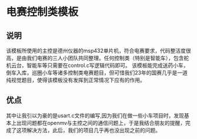 # 电赛控制类模板
## 说明
该模板所使用的主控是德州仪器的msp432单片机，符合电赛要求，代码整洁度很高，是由我们电赛的三人小团队共同整理。任何控制类（特别是智能车），包含舵机云台，智能车等只需要在control.c写逻辑代码即可。
该模板能完成送药小车，倒车入库，巡圈小车等诸多控制类电赛题目，但可惜我们23年的国赛几乎是一道纯视觉题目，使得该模板没有发挥到正常情况下应有的作用。

## 优点
其中让我引以为豪的是usart.c文件的编写,因为我们在做一些小车项目时，发现基本上出现问题都在openmv与主控之间的通信问题上，于是我结合朋友的提醒，完成了这项解决方法，此后，我们的项目几乎再也没出现之前的问题。
